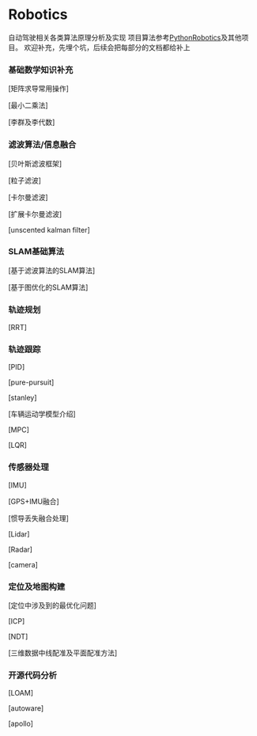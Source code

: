 # Robotics
自动驾驶相关各类算法原理分析及实现
项目算法参考[PythonRobotics](https://github.com/AtsushiSakai/PythonRobotics)及其他项目。
欢迎补充，先埋个坑，后续会把每部分的文档都给补上

### 基础数学知识补充

[矩阵求导常用操作]

[最小二乘法]

[李群及李代数]

### 滤波算法/信息融合

[贝叶斯滤波框架]

[粒子滤波]

[卡尔曼滤波]

[扩展卡尔曼滤波]

[unscented kalman filter]

### SLAM基础算法

[基于滤波算法的SLAM算法]

[基于图优化的SLAM算法]

### 轨迹规划
[RRT]

### 轨迹跟踪

[PID]

[pure-pursuit]

[stanley]

[车辆运动学模型介绍]

[MPC]

[LQR]

### 传感器处理

[IMU]

[GPS+IMU融合]

[惯导丢失融合处理]

[Lidar]

[Radar]

[camera]

### 定位及地图构建

[定位中涉及到的最优化问题]

[ICP]

[NDT]

[三维数据中线配准及平面配准方法]

### 开源代码分析

[LOAM]

[autoware]

[apollo]

